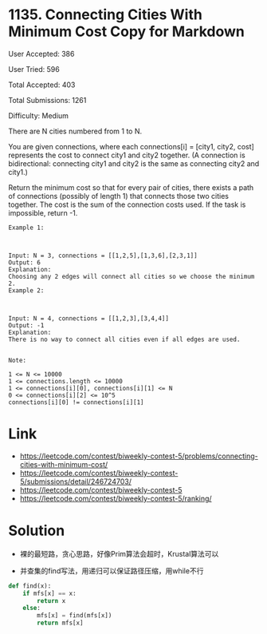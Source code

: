 # 1135. Connecting Cities With Minimum Cost Copy for Markdown

User Accepted: 386

User Tried: 596

Total Accepted: 403

Total Submissions: 1261

Difficulty: Medium

There are N cities numbered from 1 to N.

You are given connections, where each connections[i] = [city1, city2, cost] represents the cost to connect city1 and city2 together.  (A connection is bidirectional: connecting city1 and city2 is the same as connecting city2 and city1.)

Return the minimum cost so that for every pair of cities, there exists a path of connections (possibly of length 1) that connects those two cities together.  The cost is the sum of the connection costs used. If the task is impossible, return -1.

 
```
Example 1:



Input: N = 3, connections = [[1,2,5],[1,3,6],[2,3,1]]
Output: 6
Explanation: 
Choosing any 2 edges will connect all cities so we choose the minimum 2.
Example 2:



Input: N = 4, connections = [[1,2,3],[3,4,4]]
Output: -1
Explanation: 
There is no way to connect all cities even if all edges are used.
 

Note:

1 <= N <= 10000
1 <= connections.length <= 10000
1 <= connections[i][0], connections[i][1] <= N
0 <= connections[i][2] <= 10^5
connections[i][0] != connections[i][1]
```

# Link
- https://leetcode.com/contest/biweekly-contest-5/problems/connecting-cities-with-minimum-cost/
- https://leetcode.com/contest/biweekly-contest-5/submissions/detail/246724703/
- https://leetcode.com/contest/biweekly-contest-5
- https://leetcode.com/contest/biweekly-contest-5/ranking/

# Solution
- 裸的最短路，贪心思路，好像Prim算法会超时，Krustal算法可以

- 并查集的find写法，用递归可以保证路径压缩，用while不行
```python
def find(x):
    if mfs[x] == x:
        return x
    else:
        mfs[x] = find(mfs[x])
        return mfs[x]
```